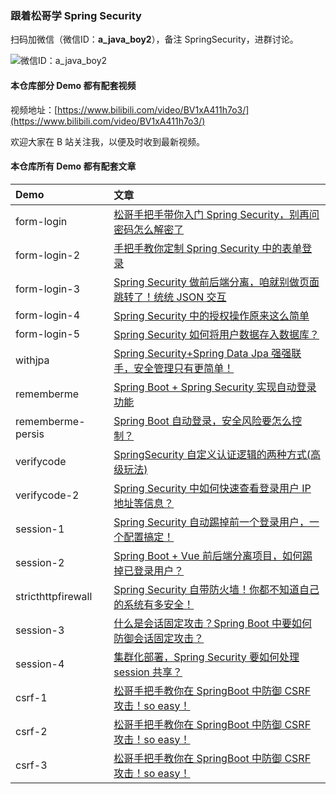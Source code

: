### 跟着松哥学 Spring Security

扫码加微信（微信ID：**a_java_boy2**），备注 SpringSecurity，进群讨论。

![微信ID：a_java_boy2](https://user-images.githubusercontent.com/6023444/75459026-ba70d500-59b9-11ea-8cbd-3d5889f356c4.png)

#### 本仓库部分 Demo 都有配套视频

视频地址：[https://www.bilibili.com/video/BV1xA411h7o3/](https://www.bilibili.com/video/BV1xA411h7o3/)

欢迎大家在 B 站关注我，以便及时收到最新视频。

#### 本仓库所有 Demo 都有配套文章

|Demo|文章|
|:---|:---|
|form-login|[松哥手把手带你入门 Spring Security，别再问密码怎么解密了](https://mp.weixin.qq.com/s/Q0GkUb1Nt6ynV22LFHuQrQ)|
|form-login-2|[手把手教你定制 Spring Security 中的表单登录](https://mp.weixin.qq.com/s/kHJRKwH-WUx-JEeaQMa7jw)|
|form-login-3|[Spring Security 做前后端分离，咱就别做页面跳转了！统统 JSON 交互](https://mp.weixin.qq.com/s/Xzt9ymff0DCbAQbklHOxpQ)|
|form-login-4|[Spring Security 中的授权操作原来这么简单](https://mp.weixin.qq.com/s/BKAYXMaBBs0VrKZtzorn-w)|
|form-login-5|[Spring Security 如何将用户数据存入数据库？](https://mp.weixin.qq.com/s/EurEXmU0M9AKuUs4Jh_V5g)|
|withjpa|[Spring Security+Spring Data Jpa 强强联手，安全管理只有更简单！](https://mp.weixin.qq.com/s/VWJvINbi1DB3fF-Mcx7mGg)|
|rememberme|[Spring Boot + Spring Security 实现自动登录功能](https://mp.weixin.qq.com/s/aSsGNBSWMTsAEXjn9wQnYQ)|
|rememberme-persis|[Spring Boot 自动登录，安全风险要怎么控制？](https://mp.weixin.qq.com/s/T6_PBRzIADE71af3yoKB6g)|
|verifycode|[SpringSecurity 自定义认证逻辑的两种方式(高级玩法)](https://mp.weixin.qq.com/s/LeiwIJVevaU5C1Fn5nNEeg)|
|verifycode-2|[Spring Security 中如何快速查看登录用户 IP 地址等信息？](https://mp.weixin.qq.com/s/pSX9XnPNQPyLWGc6oWR3hA)|
|session-1|[Spring Security 自动踢掉前一个登录用户，一个配置搞定！](https://mp.weixin.qq.com/s/9f2e4Ua2_fxEd-S9Y7DDtA)|
|session-2|[Spring Boot + Vue 前后端分离项目，如何踢掉已登录用户？](https://mp.weixin.qq.com/s/nfqFDaLDH8UJVx7mqqgHmQ)|
|stricthttpfirewall|[Spring Security 自带防火墙！你都不知道自己的系统有多安全！](https://mp.weixin.qq.com/s/Fuu9rKoOvSyuvCKSyh6dUQ)|
|session-3|[什么是会话固定攻击？Spring Boot 中要如何防御会话固定攻击？](https://mp.weixin.qq.com/s/9SaNvVfiivWUIAe6OZgpZQ)|
|session-4|[集群化部署，Spring Security 要如何处理 session 共享？](https://mp.weixin.qq.com/s/EAacxjaNg8BJRkTkGFLLpQ)|
|csrf-1|[松哥手把手教你在 SpringBoot 中防御 CSRF 攻击！so easy！](https://mp.weixin.qq.com/s/TDm8ljxbHpMqteucfmeccA)|
|csrf-2|[松哥手把手教你在 SpringBoot 中防御 CSRF 攻击！so easy！](https://mp.weixin.qq.com/s/TDm8ljxbHpMqteucfmeccA)|
|csrf-3|[松哥手把手教你在 SpringBoot 中防御 CSRF 攻击！so easy！](https://mp.weixin.qq.com/s/TDm8ljxbHpMqteucfmeccA)|